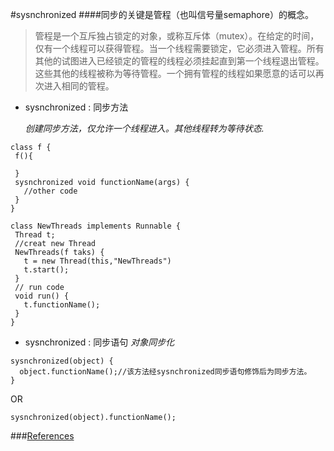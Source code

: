 #sysnchronized
####同步的关键是管程（也叫信号量semaphore）的概念。
>管程是一个互斥独占锁定的对象，或称互斥体（mutex）。在给定的时间，仅有一个线程可以获得管程。当一个线程需要锁定，它必须进入管程。所有其他的试图进入已经锁定的管程的线程必须挂起直到第一个线程退出管程。这些其他的线程被称为等待管程。一个拥有管程的线程如果愿意的话可以再次进入相同的管程。

* sysnchronized : 同步方法

  *创建同步方法，仅允许一个线程进入。其他线程转为等待状态.*
 ```
class f {
  f(){

  }
  sysnchronized void functionName(args) {
    //other code
  }  
}

class NewThreads implements Runnable {
  Thread t;
  //creat new Thread
  NewThreads(f taks) {
    t = new Thread(this,"NewThreads")
    t.start();
  }
  // run code
  void run() {
    t.functionName();
  }
}

 ```
 * sysnchronized : 同步语句
  *对象同步化*
 ```
 sysnchronized(object) {
   object.functionName();//该方法经sysnchronized同步语句修饰后为同步方法。
 }

 ```
OR
```
sysnchronized(object).functionName();

```
###[References](http://www.weixueyuan.net/view/6031.html)
